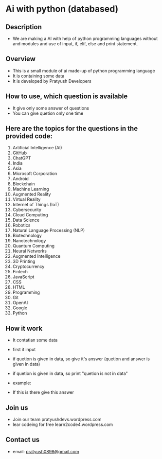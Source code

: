 # Ai with python (databased)

## Description
* We are making a AI with help of python programming languages without and modules and use of input, if, elif, else and print statement.

## Overview

* This is a small module of ai made-up of python programming language
* It is containing some data
* It is developed by Pratyush Developers

## How to use, which question is available
* It give only some answer of questions
* You can give quetion only one time

## Here are the topics for the questions in the provided code:

1. Artificial Intelligence (AI)
2. GitHub
3. ChatGPT
4. India
5. Asia
6. Microsoft Corporation
7. Android
8. Blockchain
9. Machine Learning
10. Augmented Reality
11. Virtual Reality
12. Internet of Things (IoT)
13. Cybersecurity
14. Cloud Computing
15. Data Science
16. Robotics
17. Natural Language Processing (NLP)
18. Biotechnology
19. Nanotechnology
20. Quantum Computing
21. Neural Networks
22. Augmented Intelligence
23. 3D Printing
24. Cryptocurrency
25. Fintech
26. JavaScript
27. CSS
28. HTML
29. Programming
30. Git
31. OpenAI
32. Google
33. Python

## How it work
* It contatian some data
* first it input
* if quetion is given in data, so give it's answer (quetion and answer is given in data)
*  if quetion is given in data, so print "quetion is not in data"

* example:
* If this is there give this answer

## Join us
* Join our team pratyushdevs.wordpress.com
* lear codeing for free learn2code4.wordpress.com

## Contact us
* email: pratyush0898@gmail.com
